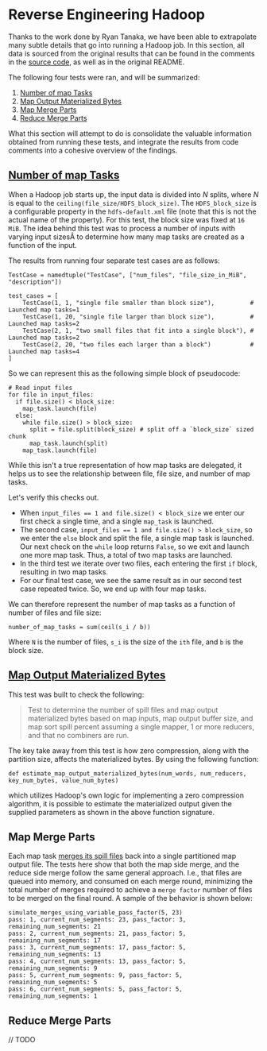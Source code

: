 # Reverse Engineering Hadoop

Thanks to the work done by Ryan Tanaka, we have been able to extrapolate many
subtle details that go into running a Hadoop job.  In this section, all data is
sourced from the original results that can be found in the comments in the
[source code](https://github.com/wrench-project/understanding_hadoop/tree/master/hadoop_mr_tests),
as well as in the original README.

The following four tests were ran, and will be summarized:

1. [Number of map Tasks](#number-of-map-tasks)
2. [Map Output Materialized Bytes](#map-output-materialized-bytes)
3. [Map Merge Parts](#map-merge-parts)
4. [Reduce Merge Parts](#reduce-merged-parts)

What this section will attempt to do is consolidate the valuable information
obtained from running these tests, and integrate the results from code comments 
into a cohesive overview of the findings.

## [Number of map Tasks](./top_level_overview.markdown#Point-1-&-2:-Splitting-and-Assigning-Tasks)

When a Hadoop job starts up, the input data is divided into
*N* splits, where *N* is equal to the `ceiling(file_size/HDFS_block_size)`.
The `HDFS_block_size` is a configurable property in the `hdfs-default.xml` file
(note that this is not the actual name of the property).
For this test, the block size was fixed at `16 MiB`.  The idea behind
this test was to process a number of inputs with varying input sizesÂ
to determine how many map tasks are created as a function of the input.

The results from running four separate test cases are as follows:

```python3
TestCase = namedtuple("TestCase", ["num_files", "file_size_in_MiB", "description"])

test_cases = [
    TestCase(1, 1, "single file smaller than block size"),          # Launched map tasks=1
    TestCase(1, 20, "single file larger than block size"),          # Launched map tasks=2
    TestCase(2, 1, "two small files that fit into a single block"), # Launched map tasks=2
    TestCase(2, 20, "two files each larger than a block")           # Launched map tasks=4
]
```

So we can represent this as the following simple block of pseudocode:

```
# Read input files
for file in input_files:
  if file.size() < block_size:
    map_task.launch(file)
  else:
    while file.size() > block_size:
      split = file.split(block_size) # split off a `block_size` sized chunk
      map_task.launch(split)
    map_task.launch(file)
```
While this isn't a true representation of how map tasks are delegated, it helps
us to see the relationship between file, file size, and number of map tasks.

Let's verify this checks out.
* When `input_files == 1 and file.size() < block_size`
we enter our first check a single time, and a single `map_task` is launched.
* The second case, `input_files == 1 and file.size() > block_size`, so we enter
the `else` block and split the file, a single map task is launched.  Our next
check on the `while` loop returns `False`, so we exit and launch one more map
task.  Thus, a total of two map tasks are launched.
* In the third test we iterate over two files, each entering the first `if`
block, resulting in two map tasks.
* For our final test case, we see the same result as in our second test case
repeated twice. So, we end up with four map tasks.

We can therefore represent the number of map tasks as a function of number of
files and file size:

`number_of_map_tasks = sum(ceil(s_i / b))`

Where `N` is the number of files, `s_i` is the size of the `ith` file, and `b`
is the block size.

## [Map Output Materialized Bytes](./top_level_overview.markdown#Point-3-&-4:-Mapping-&-Handling-Intermediate-map-Values)
This test was built to check the following:

> Test to determine the number of spill files and map output materialized bytes
based on map inputs, map output buffer size, and map sort spill percent assuming
a single mapper, 1 or more reducers, and that no combiners are run.

The key take away from this test is how zero compression, along with the
partition size, affects the materialized bytes.  By using the following function:

```python3
def estimate_map_output_materialized_bytes(num_words, num_reducers, key_num_bytes, value_num_bytes)
```

which utilizes Hadoop's own logic for implementing a zero compression algorithm,
it is possible to estimate the materialized output given the supplied parameters
as shown in the above function signature.

## Map Merge Parts

Each map task [merges its spill files](./top_level_overview.markdown#Point-3-&-4:-Mapping-&-Handling-Intermediate-map-Values)
back into a single partitioned map output file. The tests here show that both
the map side merge, and the reduce side merge follow the same general approach.
I.e., that files are queued into memory, and consumed on each merge round,
minimizing the total number of merges required to achieve a `merge factor` 
number of files to be merged on the final round.  A sample of the behavior is
shown below:

```
simulate_merges_using_variable_pass_factor(5, 23)
pass: 1, current_num_segments: 23, pass_factor: 3, remaining_num_segments: 21
pass: 2, current_num_segments: 21, pass_factor: 5, remaining_num_segments: 17
pass: 3, current_num_segments: 17, pass_factor: 5, remaining_num_segments: 13
pass: 4, current_num_segments: 13, pass_factor: 5, remaining_num_segments: 9
pass: 5, current_num_segments: 9, pass_factor: 5, remaining_num_segments: 5
pass: 6, current_num_segments: 5, pass_factor: 5, remaining_num_segments: 1
```

## Reduce Merge Parts

// TODO